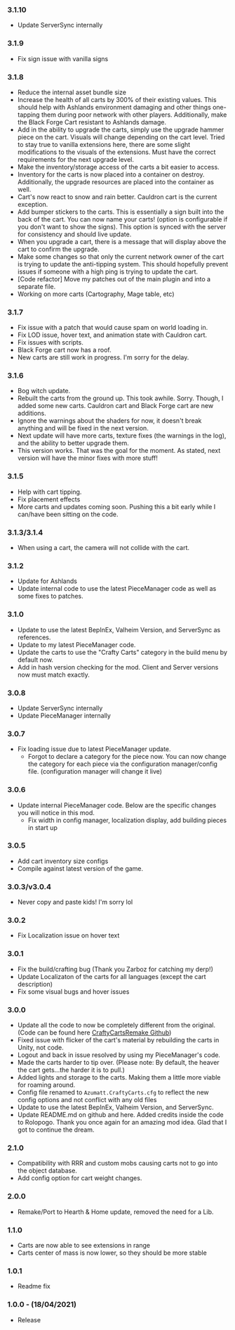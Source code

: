 ### 3.1.10
- Update ServerSync internally
### 3.1.9
- Fix sign issue with vanilla signs
### 3.1.8
- Reduce the internal asset bundle size
- Increase the health of all carts by 300% of their existing values. This should help with Ashlands environment damaging and other things one-tapping them during poor network with other players. Additionally, make the Black Forge Cart resistant to Ashlands damage.
- Add in the ability to upgrade the carts, simply use the upgrade hammer piece on the cart. Visuals will change depending on the cart level. Tried to stay true to vanilla extensions here, there are some slight modifications to the visuals of the extensions. Must have the correct requirements for the next upgrade level.
- Make the inventory/storage access of the carts a bit easier to access.
- Inventory for the carts is now placed into a container on destroy. Additionally, the upgrade resources are placed into the container as well.
- Cart's now react to snow and rain better. Cauldron cart is the current exception.
- Add bumper stickers to the carts. This is essentially a sign built into the back of the cart. You can now name your carts! (option is configurable if you don't want to show the signs). This option is synced with the server for consistency and should live update.
- When you upgrade a cart, there is a message that will display above the cart to confirm the upgrade.
- Make some changes so that only the current network owner of the cart is trying to update the anti-tipping system. This should hopefully prevent issues if someone with a high ping is trying to update the cart.
- [Code refactor] Move my patches out of the main plugin and into a separate file.
- Working on more carts (Cartography, Mage table, etc)
### 3.1.7
- Fix issue with a patch that would cause spam on world loading in.
- Fix LOD issue, hover text, and animation state with Cauldron cart.
- Fix issues with scripts.
- Black Forge cart now has a roof.
- New carts are still work in progress. I'm sorry for the delay.
### 3.1.6
- Bog witch update.
- Rebuilt the carts from the ground up. This took awhile. Sorry. Though, I added some new carts. Cauldron cart and Black Forge cart are new additions.
- Ignore the warnings about the shaders for now, it doesn't break anything and will be fixed in the next version.
- Next update will have more carts, texture fixes (the warnings in the log), and the ability to better upgrade them.
- This version works. That was the goal for the moment. As stated, next version will have the minor fixes with more stuff!
### 3.1.5
- Help with cart tipping.
- Fix placement effects
- More carts and updates coming soon. Pushing this a bit early while I can/have been sitting on the code.
### 3.1.3/3.1.4
- When using a cart, the camera will not collide with the cart.
### 3.1.2
- Update for Ashlands
- Update internal code to use the latest PieceManager code as well as some fixes to patches.
### 3.1.0
- Update to use the latest BepInEx, Valheim Version,  and ServerSync as references.
- Update to my latest PieceManager code.
- Update the carts to use the "Crafty Carts" category in the build menu by default now.
- Add in hash version checking for the mod. Client and Server versions now must match exactly.

### 3.0.8
- Update ServerSync internally
- Update PieceManager internally
### 3.0.7
- Fix loading issue due to latest PieceManager update.
    * Forgot to declare a category for the piece now. You can now change the category for each piece via the configuration manager/config file. (configuration manager will change it live)
### 3.0.6
- Update internal PieceManager code. Below are the specific changes you will notice in this mod.
    * Fix width in config manager, localization display, add building pieces in start up
### 3.0.5
- Add cart inventory size configs
- Compile against latest version of the game.
### 3.0.3/v3.0.4
- Never copy and paste kids! I'm sorry lol
### 3.0.2
- Fix Localization issue on hover text
### 3.0.1
- Fix the build/crafting bug (Thank you Zarboz for catching my derp!)
- Update Localizaton of the carts for all languages (except the cart description)
- Fix some visual bugs and hover issues

### 3.0.0
- Update all the code to now be completely different from the original. (Code can be found here [CraftyCartsRemake Github](https://github.com/AzumattDev/CraftyCartsRemake))
- Fixed issue with flicker of the cart's material by rebuilding the carts in Unity, not code.
- Logout and back in issue resolved by using my PieceManager's code.
- Made the carts harder to tip over. (Please note: By default, the heaver the cart gets...the harder it is to pull.)
- Added lights and storage to the carts. Making them a little more viable for roaming around.
- Config file renamed to `Azumatt.CraftyCarts.cfg` to reflect the new config options and not conflict with any old files
- Update to use the latest BepInEx, Valheim Version, and ServerSync.
- Update README.md on github and here. Added credits inside the code to Rolopogo. Thank you once again for an amazing mod idea. Glad that I got to continue the dream.
### 2.1.0
- Compatibility with RRR and custom mobs causing carts not to go into the object database.
- Add config option for cart weight changes.
### 2.0.0
- Remake/Port to Hearth & Home update, removed the need for a Lib.
### 1.1.0
- Carts are now able to see extensions in range
- Carts center of mass is now lower, so they should be more stable
### 1.0.1
- Readme fix
### 1.0.0 - (18/04/2021)
- Release